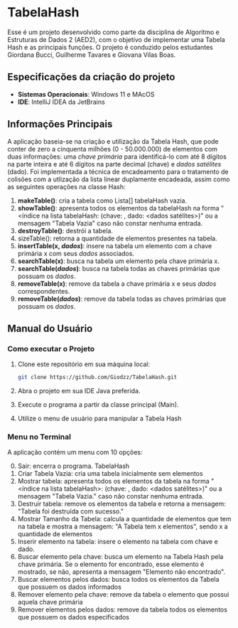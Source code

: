 # TabelaHash
Esse é um projeto desenvolvido como parte da disciplina de Algoritmo e Estruturas de Dados 2 (AED2), com o objetivo de implementar uma Tabela Hash e as principais funções. O projeto é conduzido pelos estudantes Giordana Bucci, Guilherme Tavares e Giovana Vilas Boas.

## Especificações da criação do projeto

- **Sistemas Operacionais**: Windows 11 e MAcOS
- **IDE**: IntelliJ IDEA da JetBrains

## Informações Principais

A aplicação baseia-se na criação e utilização da Tabela Hash, que pode conter de zero a cinquenta milhões (0 - 50.000.000) de elementos com duas informações: uma *chave primária* para identificá-lo com até 8 dígitos na parte inteira e até 6 dígitos na parte decimal (chave) e *dados satélites* (dado). Foi implementada a técnica de encadeamento para o tratamento de colisões com a utlização da lista linear duplamente encadeada, assim como as seguintes operações na classe Hash:

1. **makeTable()**: cria a tabela como Lista[] tabelaHash vazia.
2. **showTable()**: apresenta todos os elementos da tabelaHash na forma "<índice na lista tabelaHash: (chave: <chave do elemento>, dado: <dados satélites>)" ou a mensagem "Tabela Vazia" caso não constar nenhuma entrada.
3. **destroyTable()**: destrói a tabela.
4. sizeTable(): retorna a quantidade de elementos presentes na tabela.
5. **insertTable(x, *dados*)**: insere na tabela um elemento com a chave primária x com seus *dados* associados.
6. **searchTable(x)**: busca na tabela um elemento pela chave primária x.
7. **searchTable(*dados*)**: busca na tabela todas as chaves primárias que possuam os *dados*.
8. **removeTable(x)**: remove da tabela a chave primária x e seus *dados* correspondentes.
9. **removeTable(*dados*)**: remove da tabela todas as chaves primárias que possuam os *dados*.

## Manual do Usuário

### Como executar o Projeto
1. Clone este repositório em sua máquina local:

   ```bash
   git clone https://github.com/Giodzz/TabelaHash.git
2. Abra o projeto em sua IDE Java preferida.
3. Execute o programa a partir da classe principal (Main).
4. Utilize o menu de usuário para manipular a Tabela Hash


### Menu no Terminal
A aplicação contém um menu com 10 opções:

0. Sair: encerra o programa.
   TabelaHash
1. Criar Tabela Vazia: cria uma tabela inicialmente sem elementos
2. Mostrar tabela: apresenta todos os elementos da tabela na forma "<índice na lista tabelaHash>: (chave: <chave do elemento>, dado: <dados satélites>)" ou a mensagem "Tabela Vazia." caso não constar nenhuma entrada.
3. Destruir tabela: remove os elementos da tabela e retorna a mensagem: "Tabela foi destruída com sucesso."
4. Mostrar Tamanho da Tabela: calcula a quantidade de elementos que tem na tabela e mostra a mensagem:
   "A Tabela tem x elementos", sendo x a quantidade de elementos
5. Inserir elemento na tabela: insere o elemento na tabela com chave e dado.
6. Buscar elemento pela chave: busca um elemento na Tabela Hash pela chave primária. Se o elemento for encontrado, esse elemento é mostrado, se não, apresenta a mensagem "Elemento não encontrado".
7. Buscar elementos pelos dados: busca todos os elementos da Tabela que possuem os dados informados
8. Remover elemento pela chave: remove da tabela o elemento que possui aquela chave primária
9. Remover elementos pelos dados: remove da tabela todos os elementos que possuem os dados especificados


